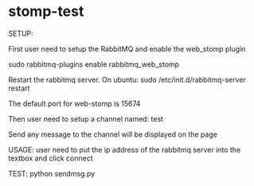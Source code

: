 # stomp-test

SETUP:

First user need to setup the RabbitMQ and enable the web_stomp plugin

sudo rabbitmq-plugins enable rabbitmq_web_stomp

Restart the rabbitmq server. On ubuntu:
sudo /etc/init.d/rabbitmq-server restart

The default port for web-stomp is 15674

Then user need to setup a channel named: test


Send any message to the channel will be displayed on the page

USAGE:
user need to put the ip address of the rabbitmq server into the textbox and click connect

TEST:
python sendmsg.py <rabbitqueu ip> <msg>

